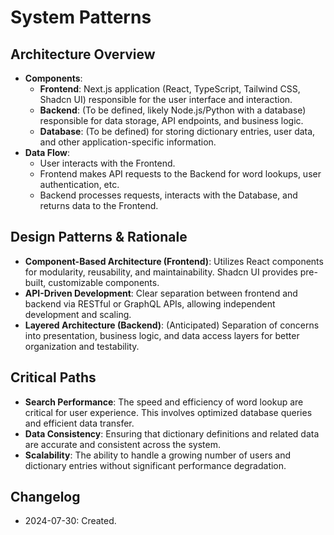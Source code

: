 # System Patterns
## Architecture Overview
- **Components**:
  - **Frontend**: Next.js application (React, TypeScript, Tailwind CSS, Shadcn UI) responsible for the user interface and interaction.
  - **Backend**: (To be defined, likely Node.js/Python with a database) responsible for data storage, API endpoints, and business logic.
  - **Database**: (To be defined) for storing dictionary entries, user data, and other application-specific information.
- **Data Flow**:
  - User interacts with the Frontend.
  - Frontend makes API requests to the Backend for word lookups, user authentication, etc.
  - Backend processes requests, interacts with the Database, and returns data to the Frontend.

## Design Patterns & Rationale
- **Component-Based Architecture (Frontend)**: Utilizes React components for modularity, reusability, and maintainability. Shadcn UI provides pre-built, customizable components.
- **API-Driven Development**: Clear separation between frontend and backend via RESTful or GraphQL APIs, allowing independent development and scaling.
- **Layered Architecture (Backend)**: (Anticipated) Separation of concerns into presentation, business logic, and data access layers for better organization and testability.

## Critical Paths
- **Search Performance**: The speed and efficiency of word lookup are critical for user experience. This involves optimized database queries and efficient data transfer.
- **Data Consistency**: Ensuring that dictionary definitions and related data are accurate and consistent across the system.
- **Scalability**: The ability to handle a growing number of users and dictionary entries without significant performance degradation.

## Changelog
- 2024-07-30: Created.